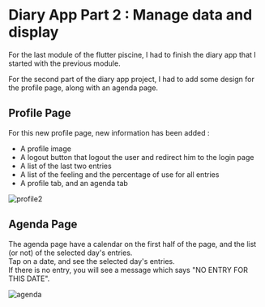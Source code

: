 # Diary App Part 2 : Manage data and display 

For the last module of the flutter piscine, I had to finish the diary app that I started with the previous module. <br/>

For the second part of the diary app project, I had to add some design for the profile page, along with an agenda page. 

## Profile Page

For this new profile page, new information has been added :
  - A profile image 
  - A logout button that logout the user and redirect him to the login page
  - A list of the last two entries
  - A list of the feeling and the percentage of use for all entries
  - A profile tab, and an agenda tab

![profile2](https://github.com/user-attachments/assets/7248f38c-07d1-42aa-b1a4-93e4dfd7327d)

## Agenda Page

The agenda page have a calendar on the first half of the page, and the list (or not) of the selected day's entries. <br/>
Tap on a date, and see the selected day's entries. <br/>
If there is no entry, you will see a message which says "NO ENTRY FOR THIS DATE".

![agenda](https://github.com/Claken/Piscine_Flutter/assets/51683861/926a0619-d16a-4f84-9aa3-49c5405f0615)
